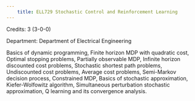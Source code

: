 ```yaml
---
    title: ELL729 Stochastic Control and Reinforcement Learning
---
```

Credits: 3 (3-0-0)

Department: Department of Electrical Engineering

Basics of dynamic programming, Finite horizon MDP with quadratic cost, Optimal stopping problems, Partially observable MDP, Infinite horizon discounted cost problems, Stochastic shortest path problems, Undiscounted cost problems, Average cost problems, Semi-Markov decision process, Constrained MDP, Basics of stochastic approximation, Kiefer-Wolfowitz algorithm, Simultaneous perturbation stochastic approximation, Q learning and its convergence analysis.